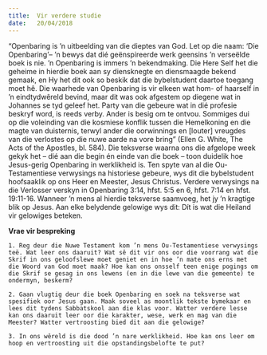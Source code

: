 ```yaml
---
title:  Vir verdere studie
date:   20/04/2018
---
```


“Openbaring is ’n uitbeelding van die dieptes van God. Let op die naam: ‘Die Openbaring’– ’n bewys dat dié geënspireerde werk geensins ’n verseëlde boek is nie. ’n Openbaring is immers ’n bekendmaking. Die Here Self het die geheime in hierdie boek aan sy diensknegte en diensmaagde bekend gemaak, en Hy het dit ook so beskik dat die bybelstudent daartoe toegang moet hê. Die waarhede van Openbaring is vir elkeen wat hom- of haarself in ’n eindtydwêreld bevind, maar dit was ook afgestem op diegene wat in Johannes se tyd geleef het. Party van die gebeure wat in dié profesie beskryf word, is reeds verby. Ander is besig om te ontvou. Sommiges dui op die voleinding van die kosmiese konflik tussen die Hemelkoning en die magte van duisternis, terwyl ander die oorwinnings en [louter] vreugdes van die verlostes op die nuwe aarde na vore bring” (Ellen G. White, The Acts of the Apostles, bl. 584). Die teksverse waarna ons die afgelope week gekyk het – dié aan die begin én einde van die boek – toon duidelik hoe Jesus-gerig Openbaring in werklikheid is. Ten spyte van al die Ou-Testamentiese verwysings na historiese gebeure, wys dit die bybelstudent hoofsaaklik op ons Heer en Meester, Jesus Christus. Verdere verwysings na die Verlosser verskyn in Openbaring 3:14, hfst. 5:5 en 6, hfst. 7:14 en hfst. 19:11-16. Wanneer ’n mens al hierdie teksverse saamvoeg, het jy ’n kragtige blik op Jesus. Aan elke belydende gelowige wys dit: Dít is wat die Heiland vir gelowiges beteken. 

**Vrae vir bespreking** 

`1. Reg deur die Nuwe Testament kom ’n mens Ou-Testamentiese verwysings teë. Wat leer ons daaruit? Wat sê dit vir ons oor die voorrang wat die Skrif in ons geloofslewe moet geniet en in hoe ’n mate ons erns met die Woord van God moet maak? Hoe kan ons onsself teen enige pogings om die Skrif se gesag in ons lewens (en in die lewe van die gemeente) te ondermyn, beskerm?` 

`2. Gaan vlugtig deur die boek Openbaring en soek na teksverse wat spesifiek oor Jesus gaan. Maak soveel as moontlik tekste bymekaar en lees dit tydens Sabbatskool aan die klas voor. Watter verdere lesse kan ons daaruit leer oor die karakter, wese, werk en mag van die Meester? Watter vertroosting bied dit aan die gelowige?` 

`3. In ons wêreld is die dood ’n nare werklikheid. Hoe kan ons leer om hoop en vertroosting uit die opstandingsbelofte te put?` 